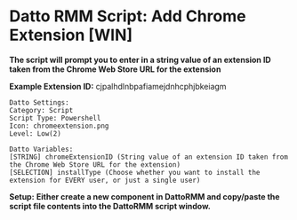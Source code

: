 # Datto RMM Script: Add Chrome Extension [WIN]
**The script will prompt you to enter in a string value of an extension ID taken from the Chrome Web Store URL for the extension**

**Example Extension ID:** cjpalhdlnbpafiamejdnhcphjbkeiagm

```
Datto Settings:
Category: Script
Script Type: Powershell
Icon: chromeextension.png
Level: Low(2)
```
```
Datto Variables:
[STRING] chromeExtensionID (String value of an extension ID taken from the Chrome Web Store URL for the extension)
[SELECTION] installType (Choose whether you want to install the extension for EVERY user, or just a single user)
```
**Setup:**
**Either create a new component in DattoRMM and copy/paste the script file contents into the DattoRMM script window.**
